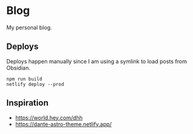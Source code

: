 # Blog
My personal blog.

## Deploys
Deploys happen manually since I am using a symlink to load posts from Obsidian.

```
npm run build
netlify deploy --prod
```

## Inspiration
- https://world.hey.com/dhh
- https://dante-astro-theme.netlify.app/
